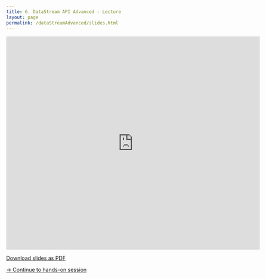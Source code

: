 ```yaml
---
title: 6. DataStream API Advanced - Lecture
layout: page
permalink: /dataStreamAdvanced/slides.html
---
```


<iframe src="https://www.slideshare.net/slideshow/embed_code/key/2nuhRWbkuHdsuT" width="680" height="571" frameborder="0" marginwidth="0" marginheight="0" scrolling="no"></iframe>

[Download slides as PDF]({{site.baseurl}}/slides/flink_stream_advanced.pdf)

[-> Continue to hands-on session]({{site.baseurl}}/dataStreamAdvanced/handsOn.html)